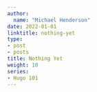 ```yaml
---
author:
  name: "Michael Henderson"
date: 2022-01-01
linktitle: nothing-yet
type:
- post
- posts
title: Nothing Yet
weight: 10
series:
- Hugo 101
---
```


